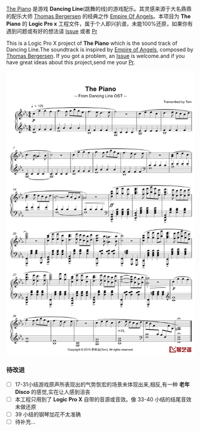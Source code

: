[The Piano](https://music.163.com/dj?id=2056688191&userid=264605415) 是游戏 **Dancing Line**(跳舞的线)的游戏配乐。其灵感来源于大名鼎鼎的配乐大师 [Thomas Bergersen](https://baike.baidu.com/item/Thomas%20Bergersen) 的经典之作 [Empire Of Angels](https://music.163.com/song?id=29460377&userid=264605415)。本项目为 **The Piano** 的 **Logic Pro x** 工程文件，属于个人即兴扒谱，未能100%还原，如果你有遇到问题或有好的想法请 [Issue](https://github.com/Pluckypan/The-Piano/issues/new) 或者 [Pr](https://github.com/Pluckypan/The-Piano/compare)

This is a Logic Pro X project of **The Piano** which is the sound track of Dancing Line.The soundtrack is inspired by [Empire of Angels](https://www.youtube.com/watch?v=izsjRpcgfmk), composed by [Thomas Bergersen](https://en.wikipedia.org/wiki/Thomas_Bergersen).
If you got a problem, an [Issue](https://github.com/Pluckypan/The-Piano/issues/new) is welcome.and if you have great ideas about this project,send me your [Pr](https://github.com/Pluckypan/The-Piano/compare).

![The Piano](https://github.com/Pluckypan/The-Piano/blob/master/img/the%20paino.png?raw=true)

### 待改进
- [ ] 17-31小结游戏原声所表现出的气势恢宏的场景未体现出来,相反,有一种 **老年Disco** 的感觉,实在让人感到沮丧
- [ ] 本工程只用到了 **Logic Pro X** 自带的音源或音效。像 33-40 小结的结尾音效未做还原
- [ ] 39 小结的钢琴加花不太准确
- [ ] 待补充...
